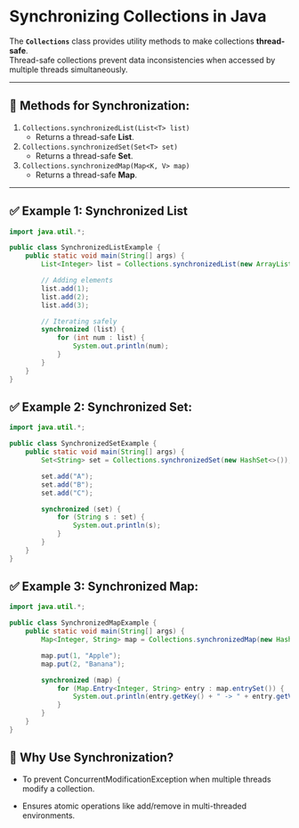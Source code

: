 # Synchronizing Collections in Java

The **`Collections`** class provides utility methods to make collections **thread-safe**.  
Thread-safe collections prevent data inconsistencies when accessed by multiple threads simultaneously.

---

## 🔹 Methods for Synchronization:
1. `Collections.synchronizedList(List<T> list)`  
   - Returns a thread-safe **List**.
2. `Collections.synchronizedSet(Set<T> set)`  
   - Returns a thread-safe **Set**.
3. `Collections.synchronizedMap(Map<K, V> map)`  
   - Returns a thread-safe **Map**.

---

## ✅ Example 1: Synchronized List
```java
import java.util.*;

public class SynchronizedListExample {
    public static void main(String[] args) {
        List<Integer> list = Collections.synchronizedList(new ArrayList<>());

        // Adding elements
        list.add(1);
        list.add(2);
        list.add(3);

        // Iterating safely
        synchronized (list) {
            for (int num : list) {
                System.out.println(num);
            }
        }
    }
}
```
## ✅ Example 2: Synchronized Set:
```java
import java.util.*;

public class SynchronizedSetExample {
    public static void main(String[] args) {
        Set<String> set = Collections.synchronizedSet(new HashSet<>());

        set.add("A");
        set.add("B");
        set.add("C");

        synchronized (set) {
            for (String s : set) {
                System.out.println(s);
            }
        }
    }
}
```
## ✅ Example 3: Synchronized Map:
```java
import java.util.*;

public class SynchronizedMapExample {
    public static void main(String[] args) {
        Map<Integer, String> map = Collections.synchronizedMap(new HashMap<>());

        map.put(1, "Apple");
        map.put(2, "Banana");

        synchronized (map) {
            for (Map.Entry<Integer, String> entry : map.entrySet()) {
                System.out.println(entry.getKey() + " -> " + entry.getValue());
            }
        }
    }
}
```

## 🔸 Why Use Synchronization?
- To prevent ConcurrentModificationException when multiple threads modify a collection.

- Ensures atomic operations like add/remove in multi-threaded environments.

